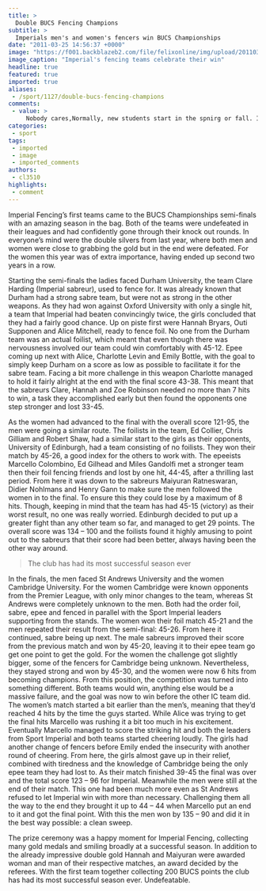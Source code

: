 ```yaml
---
title: >
  Double BUCS Fencing Champions
subtitle: >
  Imperials men's and women's fencers win BUCS Championships
date: "2011-03-25 14:56:37 +0000"
image: "https://f001.backblazeb2.com/file/felixonline/img/upload/201103251451-jn104-BUCSFenc.jpg"
image_caption: "Imperial's fencing teams celebrate their win"
headline: true
featured: true
imported: true
aliases:
 - /sport/1127/double-bucs-fencing-champions
comments:
 - value: >
     Nobody cares,Normally, new students start in the spnirg or fall. If you want to start some other time, then you should contact Coach Thad Schmenk at 843-697-1528 or to see if there are open slots. Please note that Thad is a school Principal. He's a busy (and nice) guy. It may take him a few days to get back to you.The East of the Cooper Fencing club does not over lessons during the summer.,No. Coach Thad Schmenk takes the summer off to <a href="http://jipang.com">reijuce</a> his batteries. Classes resume in the fall. Registration is through City of Charleston Recreation or Mount Pleasant Recreation. Be sure to make their deadlines. Call coach Thad with questions. His phone number can be found on the About tab of this web site. Thanks for your interest. Fencing is a great mental and physical sport.
categories:
 - sport
tags:
 - imported
 - image
 - imported_comments
authors:
 - cl3510
highlights:
 - comment
---
```


Imperial Fencing’s first teams came to the BUCS Championships semi-finals with an amazing season in the bag. Both of the teams were undefeated in their leagues and had confidently gone through their knock out rounds. In everyone’s mind were the double silvers from last year, where both men and women were close to grabbing the gold but in the end were defeated. For the women this year was of extra importance, having ended up second two years in a row.

Starting the semi-finals the ladies faced Durham University, the team Clare Harding (Imperial sabreur), used to fence for. It was already known that Durham had a strong sabre team, but were not as strong in the other weapons. As they had won against Oxford University with only a single hit, a team that Imperial had beaten convincingly twice, the girls concluded that they had a fairly good chance. Up on piste first were Hannah Bryars, Outi Supponen and Alice Mitchell, ready to fence foil. No one from the Durham team was an actual foilist, which meant that even though there was nervousness involved our team could win comfortably with 45-12. Epee coming up next with Alice, Charlotte Levin and Emily Bottle, with the goal to simply keep Durham on a score as low as possible to facilitate it for the sabre team. Facing a bit more challenge in this weapon Charlotte managed to hold it fairly alright at the end with the final score 43-38. This meant that the sabreurs Clare, Hannah and Zoe Robinson needed no more than 7 hits to win, a task they accomplished early but then found the opponents one step stronger and lost 33-45.

As the women had advanced to the final with the overall score 121-95, the men were going a similar route. The foilists in the team, Ed Collier, Chris Gilliam and Robert Shaw, had a similar start to the girls as their opponents, University of Edinburgh, had a team consisting of no foilists. They won their match by 45-26, a good index for the others to work with. The epeeists Marcello Colombino, Ed Gilhead and Miles Gandolfi met a stronger team then their foil fencing friends and lost by one hit, 44-45, after a thrilling last period. From here it was down to the sabreurs Maiyuran Ratneswaran, Didier Nohlmans and Henry Gann to make sure the men followed the women in to the final. To ensure this they could lose by a maximum of 8 hits. Though, keeping in mind that the team has had 45-15 (victory) as their worst result, no one was really worried. Edinburgh decided to put up a greater fight than any other team so far, and managed to get 29 points. The overall score was 134 – 100 and the foilists found it highly amusing to point out to the sabreurs that their score had been better, always having been the other way around.

> The club has had its most successful season ever

In the finals, the men faced St Andrews University and the women Cambridge University. For the women Cambridge were known opponents from the Premier League, with only minor changes to the team, whereas St Andrews were completely unknown to the men. Both had the order foil, sabre, epee and fenced in parallel with the Sport Imperial leaders supporting from the stands. The women won their foil match 45-21 and the men repeated their result from the semi-final: 45-26. From here it continued, sabre being up next. The male sabreurs improved their score from the previous match and won by 45-20, leaving it to their epee team go get one point to get the gold. For the women the challenge got slightly bigger, some of the fencers for Cambridge being unknown. Nevertheless, they stayed strong and won by 45-30, and the women were now 6 hits from becoming champions. From this position, the competition was turned into something different. Both teams would win, anything else would be a massive failure, and the goal was now to win before the other IC team did. The women’s match started a bit earlier than the men’s, meaning that they’d reached 4 hits by the time the guys started. While Alice was trying to get the final hits Marcello was rushing it a bit too much in his excitement. Eventually Marcello managed to score the striking hit and both the leaders from Sport Imperial and both teams started cheering loudly. The girls had another change of fencers before Emily ended the insecurity with another round of cheering. From here, the girls almost gave up in their relief, combined with tiredness and the knowledge of Cambridge being the only epee team they had lost to. As their match finished 39-45 the final was over and the total score 123 – 96 for Imperial. Meanwhile the men were still at the end of their match. This one had been much more even as St Andrews refused to let Imperial win with more than necessary. Challenging them all the way to the end they brought it up to 44 – 44 when Marcello put an end to it and got the final point. With this the men won by 135 – 90 and did it in the best way possible: a clean sweep.

The prize ceremony was a happy moment for Imperial Fencing, collecting many gold medals and smiling broadly at a successful season. In addition to the already impressive double gold Hannah and Maiyuran were awarded woman and man of their respective matches, an award decided by the referees. With the first team together collecting 200 BUCS points the club has had its most successful season ever. Undefeatable.
